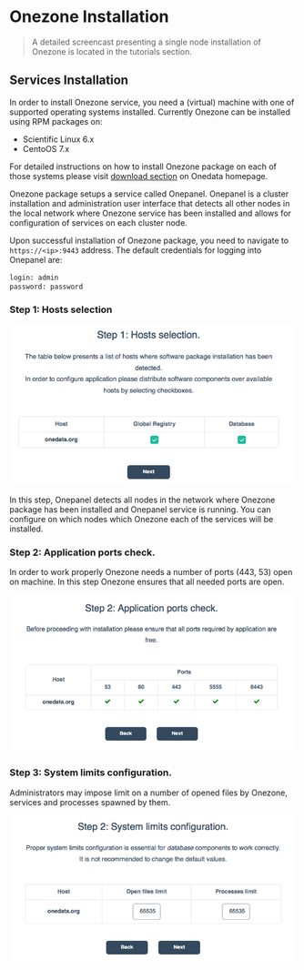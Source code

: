 # Onezone Installation

> A detailed screencast presenting a single node installation of Onezone is located in the tutorials section.

## Services Installation

In order to install Onezone service, you need a (virtual) machine with one of supported operating systems installed. Currently Onezone can be installed using RPM packages on:
* Scientific Linux 6.x
* CentoOS 7.x

For detailed instructions on how to install Onezone package on each of those systems please visit [download section](https://onedata.org/download) on Onedata homepage.

Onezone package setups a service called Onepanel. Onepanel is a cluster installation and administration user interface that detects all other nodes in the local network where Onezone service has been installed and allows for configuration of services on each cluster node.

Upon successful installation of Onezone package, you need to navigate to `https://<ip>:9443` address. The default credentials for logging into Onepanel are:
~~~
login: admin
password: password
~~~

### Step 1: Hosts selection

<p align="center"><img src="../img/admin/oz_step1_host_selection.png"></p>

In this step, Onepanel detects all nodes in the network where Onezone package has been installed and Onepanel service is running. You can configure on which nodes which Onezone each of the services will be installed.


### Step 2: Application ports check.

In order to work properly Onezone needs a number of ports (443, 53) open on machine. In this step Onezone ensures that all needed ports are open.

<p align="center"><img src="../img/admin/oz_step3_ports_check.png"></p>


### Step 3: System limits configuration.

Administrators may impose limit on a number of opened files by Onezone, services and processes spawned by them.

<p align="center"><img src="../img/admin/oz_step4_system_limists.png"></p>
